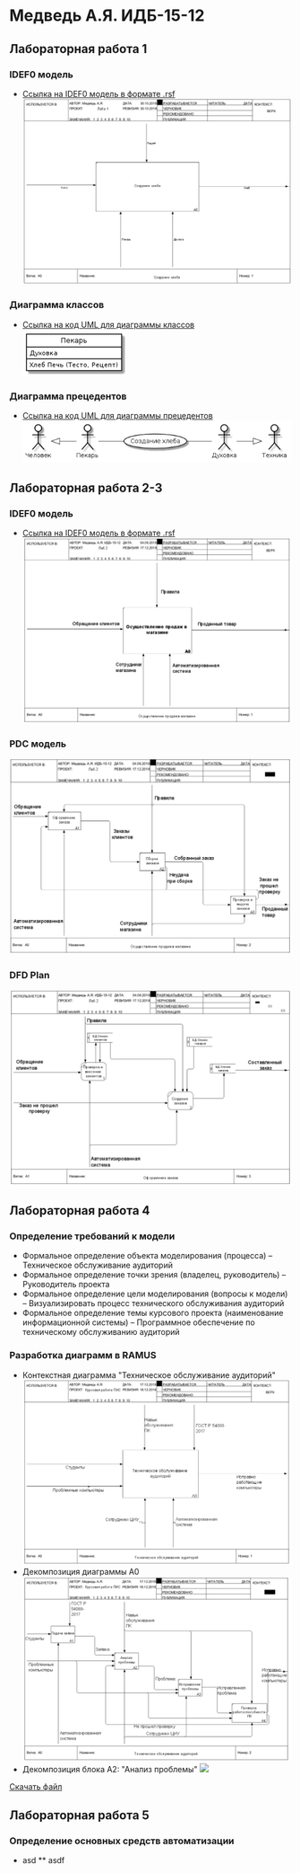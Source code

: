 # Медведь А.Я. ИДБ-15-12

## Лабораторная работа 1
### IDEF0 модель
* [Ссылка на IDEF0 модель в формате .rsf](https://github.com/alekseimedved/design-2018/blob/master/laba1.rsf)
![](https://github.com/alekseimedved/design-2018/blob/master/laba1fixed.png)

### Диаграмма классов
* [Ссылка на код UML для диаграммы классов](https://github.com/alekseimedved/design-2018/blob/master/uml.txt)
![](https://github.com/alekseimedved/design-2018/blob/master/лаб1.png)

### Диаграмма прецедентов
* [Ссылка на код UML для диаграммы прецедентов](https://github.com/alekseimedved/design-2018/blob/master/прец.txt)
![](https://github.com/alekseimedved/design-2018/blob/master/прец.png)


## Лабораторная работа 2-3
### IDEF0 модель
* [Ссылка на IDEF0 модель в формате .rsf](https://github.com/alekseimedved/design-2018/blob/master/pdc.rsf)
![](https://github.com/alekseimedved/design-2018/blob/master/laba2a.png)
### PDC модель
![](https://github.com/alekseimedved/design-2018/blob/master/laba2b.png)
### DFD Plan
![](https://github.com/alekseimedved/design-2018/blob/master/laba2c.png)

## Лабораторная работа 4

### Определение требований к модели
* Формальное определение объекта моделирования (процесса) – Техническое обслуживание аудиторий
* Формальное определение точки зрения (владелец, руководитель) – Руководитель проекта
* Формальное определение цели моделирования (вопросы к модели) – Визуализировать процесс технического обслуживания аудиторий 
* Формальное определение темы курсового проекта (наименование информационной системы) – Программное обеспечение по техническому обслуживанию аудиторий

### Разработка диаграмм в RAMUS

* Контекстная диаграмма "Техническое обслуживание аудиторий"
![](https://github.com/alekseimedved/design-2018/blob/master/kur1.png)
* Декомпозиция диаграммы А0
![](https://github.com/alekseimedved/design-2018/blob/master/kur2.png)
* Декомпозиция блока А2: "Анализ проблемы"
![](https://github.com/alekseimedved/design-2018/blob/master/kur3.png)


[Скачать файл](https://github.com/alekseimedved/design-2018/blob/master/kurs.rsf)

## Лабораторная работа 5

### Определение основных средств автоматизации
* asd
** asdf



